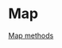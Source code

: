# Map


[Map methods](https://docs.google.com/document/d/1NeDZLgj8_vWIhvj3o5-e08UBtnK7Qm8FxIfbwm3zoHk/edit?usp=sharing)
 


